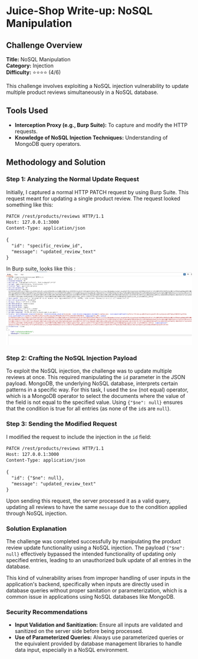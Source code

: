 # Juice-Shop Write-up: NoSQL Manipulation

## Challenge Overview

**Title:** NoSQL Manipulation  
**Category:** Injection  
**Difficulty:** ⭐⭐⭐⭐ (4/6)

This challenge involves exploiting a NoSQL injection vulnerability to update multiple product reviews simultaneously in a NoSQL database.

## Tools Used

- **Interception Proxy (e.g., Burp Suite):** To capture and modify the HTTP requests.
- **Knowledge of NoSQL Injection Techniques:** Understanding of MongoDB query operators.

## Methodology and Solution

### Step 1: Analyzing the Normal Update Request

Initially, I captured a normal HTTP PATCH request by using Burp Suite. This request meant for updating a single product review. The request looked something like this:

```http
PATCH /rest/products/reviews HTTP/1.1
Host: 127.0.0.1:3000
Content-Type: application/json

{
  "id": "specific_review_id",
  "message": "updated_review_text"
}
```

In Burp suite, looks like this :
<img src="../assets/difficulty4/nosql_manipulation_1.png" alt="burp suite request" width="700px">


### Step 2: Crafting the NoSQL Injection Payload

To exploit the NoSQL injection, the challenge was to update multiple reviews at once. This required manipulating the `id` parameter in the JSON payload. MongoDB, the underlying NoSQL database, interprets certain patterns in a specific way. For this task, I used the `$ne` (not equal) operator, which is a MongoDB operator to select the documents where the value of the field is not equal to the specified value. Using `{"$ne": null}` ensures that the condition is true for all entries (as none of the `id`s are `null`).

### Step 3: Sending the Modified Request

I modified the request to include the injection in the `id` field:

```http
PATCH /rest/products/reviews HTTP/1.1
Host: 127.0.0.1:3000
Content-Type: application/json

{
  "id": {"$ne": null},
  "message": "updated_review_text"
}
```

Upon sending this request, the server processed it as a valid query, updating all reviews to have the same `message` due to the condition applied through NoSQL injection.

### Solution Explanation

The challenge was completed successfully by manipulating the product review update functionality using a NoSQL injection. The payload `{"$ne": null}` effectively bypassed the intended functionality of updating only specified entries, leading to an unauthorized bulk update of all entries in the database.

This kind of vulnerability arises from improper handling of user inputs in the application's backend, specifically when inputs are directly used in database queries without proper sanitation or parameterization, which is a common issue in applications using NoSQL databases like MongoDB.

### Security Recommendations

- **Input Validation and Sanitization:** Ensure all inputs are validated and sanitized on the server side before being processed.
- **Use of Parameterized Queries:** Always use parameterized queries or the equivalent provided by database management libraries to handle data input, especially in a NoSQL environment.
